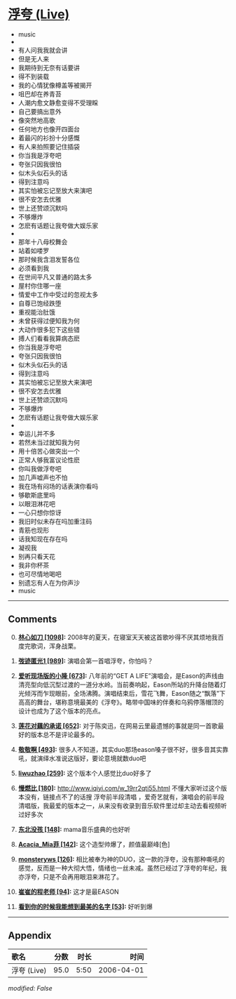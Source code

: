 # [浮夸 (Live)](https://music.163.com/song?id=65819)

* music
* 
* 有人问我我就会讲
* 但是无人来
* 我期待到无奈有话要讲
* 得不到装载
* 我的心情犹像樽盖等被揭开
* 咀巴却在养青苔
* 人潮内愈文静愈变得不受理睬
* 自己要搞出意外
* 像突然地高歌
* 任何地方也像开四面台
* 着最闪的衫扮十分感慨
* 有人来拍照要记住插袋
* 你当我是浮夸吧
* 夸张只因我很怕
* 似木头似石头的话
* 得到注意吗
* 其实怕被忘记至放大来演吧
* 很不安怎去优雅
* 世上还赞颂沉默吗
* 不够爆炸
* 怎麽有话题让我夸做大娱乐家
* 
* 那年十八母校舞会
* 站着如喽罗
* 那时候我含泪发誓各位
* 必须看到我
* 在世间平凡又普通的路太多
* 屋村你住哪一座
* 情爱中工作中受过的忽视太多
* 自尊已饱经跌堕
* 重视能治肚饿
* 未曾获得过便知我为何
* 大动作很多犯下这些错
* 搏人们看看我算病态麽
* 你当我是浮夸吧
* 夸张只因我很怕
* 似木头似石头的话
* 得到注意吗
* 其实怕被忘记至放大来演吧
* 很不安怎去优雅
* 世上还赞颂沉默吗
* 不够爆炸
* 怎麽有话题让我夸做大娱乐家
* 
* 幸运儿并不多
* 若然未当过就知我为何
* 用十倍苦心做突出一个
* 正常人够我富议论性麽
* 你叫我做浮夸吧
* 加几声嘘声也不怕
* 我在场有闷场的话表演你看吗
* 够歇斯底里吗
* 以眼泪淋花吧
* 一心只想你惊讶
* 我旧时似未存在吗加重注码
* 青筋也现形
* 话我知现在存在吗
* 凝视我
* 别再只看天花
* 我非你杯茶
* 也可尽情地喝吧
* 别遗忘有人在为你声沙
* music


---

## Comments
0. **[林心如刀 \[1098\]](https://music.163.com/#/user/home?id=50178633):** 2008年的夏天，在寝室天天被这首歌吵得不厌其烦地我百度完歌词，浑身战栗。

1. **[弢迹匿光1 \[989\]](https://music.163.com/#/user/home?id=76056722):** 演唱会第一首唱浮夸，你怕吗？

2. **[爱听现场版的小隆 \[673\]](https://music.163.com/#/user/home?id=35313993):** 八年前的“GET A LIFE”演唱会，是Eason的声线由清亮型向低沉型过渡的一道分水岭。当前奏响起，Eason所站的升降台随着灯光倾泻而乍现眼前，全场沸腾。演唱结束后，雪花飞舞，Eason随之“飘落”下高高的舞台，堪称意境最美的《浮夸》。略带中国味的伴奏和乌鸦停落帽顶的设计也成为了这个版本的亮点。

3. **[莲花对藕的承诺 \[652\]](https://music.163.com/#/user/home?id=63816817):** 对于陈奕迅，在网易云里最遗憾的事就是同一首歌最好的版本总不是评论最多的。

4. **[敬敬啊 \[493\]](https://music.163.com/#/user/home?id=75992077):** 很多人不知道，其实duo那场eason嗓子很不好，很多音其实靠吼，就演绎水准说这版好，要论意境就数duo吧

5. **[liwuzhao \[259\]](https://music.163.com/#/user/home?id=36757418):** 这个版本个人感觉比duo好多了

6. **[慢燃比 \[180\]](https://music.163.com/#/user/home?id=74464850):** http://www.iqiyi.com/w_19rr2qti55.html  不懂大家听过这个版本没有，链接点不了的话搜  浮夸前半段清唱  ，爱奇艺就有，演唱会的前半段清唱版，我最爱的版本之一，从来没有收录到音乐软件里过却主动去看视频听过好多次

7. **[东北没孩 \[148\]](https://music.163.com/#/user/home?id=81955547):** mama音乐盛典的也好听

8. **[Acacia_Mia菲 \[142\]](https://music.163.com/#/user/home?id=66071851):** 这个造型帅爆了，颜值最巅峰[色]

9. **[monsteryws \[126\]](https://music.163.com/#/user/home?id=98036495):** 相比被奉为神的DUO，这一款的浮夸，没有那种嘶吼的感觉，反而是一种大彻大悟，情绪也一丝未减。虽然已经过了浮夸的年纪，我亦浮夸，只是不会再用眼泪来淋花了。

10. **[崔崔的程老师 \[94\]](https://music.163.com/#/user/home?id=30680430):** 这才是最EASON

11. **[看到你的时候我能想到最美的名字 \[53\]](https://music.163.com/#/user/home?id=3874800):** 好听到爆



---

## Appendix

|歌名|分数|时长|时间|
|:---|:---:|---:|---:|
|浮夸 (Live)|95.0|5:50|2006-04-01

*modified: False*